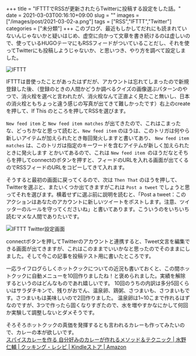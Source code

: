 +++
title = "IFTTTでRSSが更新されたらTwitterに投稿する設定をした話。"
date = 2021-03-03T00:16:10+09:00
slug = ""
images = ["/images/post/2021-03-02-a.png"]
tags = ["RSS","IFTTT","Twitter"]
categories = ["未分類"]
+++
このブログ、最近もしかしてだれにも読まれていないんじゃないかと疑いはじめ、虚空に向かって文章を書き続けるのは虚しいので、使っているHUGOテーマにもRSSフィードがついていることだし、それを使ってTwitterにも投稿しようじゃないか、と思いつき、やり方を調べて設定しました。
<!--more-->

![IFTTT](/images/post/2021-03-02-a.png)

IFTTTは昔使ったことがあったはずだが、アカウントは忘れてしまったので新規登録した後、（登録のときの人間かどうか調べるクイズの画像選ぶパターンのやつで、消火栓を選べと言われたが、消火栓なんて正直よく見たこと無いし、日本の消火栓ともちょっと違う感じの写真が出てきて難しかったです）右上のcreateを押して、If This のところを押してRSSを選びます。 

`New feed item` と `New feed item matches` が出てきたので、これはこまったな、どっちかなと思って読むと、`New feed item` のほうは、このトリガは何やら新しいアイテムが加えられたとき毎回発火しますと書いてあり、 `New feed item matches` は、このトリガは指定のキーワードを含むアイテムが新しく加えられたときに発火します とかいてあるので、これは `New feed item `のほうだなとそちらを押してconnectのボタンを押すと、フィードのURLを入れる画面が出てくるのでRSSフィードのURLをコピーしてきて入れます。  

そうすると最初の画面に戻ってくるので、次は `Then That` のほうを押して、Twitterを選ぶと、またいくつか出てきますがこれは `Post a tweet` でしょうと思ってそれを選びます。横着せずに選ぶ前に説明を読むと、「Post a tweet：このアクションはあなたのアカウントに新しいツイートをポストします。注意、ツイッターのルールを守ってくださいね」と書いてあります。こういうのをいちいち読むマメな人間でありたいです。  

![IFTTT Twitter設定画面](/images/post/2021-03-02-b.png)

connectボタンを押してTwitterのアカウントと連携すると、Tweet文言を編集できる画面が出てきますが、これはこのままでいいかなと思ったのでそのままにしました。そして今この記事を投稿テスト用に書いたところです。  

一応ライフログらしくホットクックについての近況も書いておくと、この間ホットクックに自動メニューを10回作りましたね！と褒められました。実績を解除するというのはどんなものであれ嬉しいです。  10回のうちの内訳は多分5回くらいはサラダチキンで、残りがおでん、温泉卵、鶏粥、さつまいも、さつまいもです。さつまいもは美味しいので2回作りました。  温泉卵は1~10こまで作れるはずなのですが、3つで作ったら固くなりすぎたので、水を増やすかなにかして何回か実験して調整しないとダメそうです。  

そろそろホットクックの真価を発揮するとも言われるカレーも作ってみたいので、カレーの本が欲しいです。  
[スパイスカレーを作る 自分好みのカレーが作れるメソッド＆テクニック | 水野仁輔 | クッキング・レシピ | Kindleストア | Amazon](https://www.amazon.co.jp/dp/B08B5NFT8D/ref=dp-kindle-redirect?_encoding=UTF8&btkr=1)
